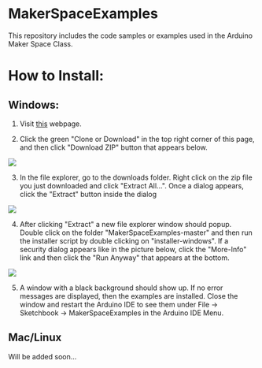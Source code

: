 # MakerSpaceExamples
This repository includes the code samples or examples used in the Arduino Maker Space Class.

# How to Install:

## Windows: 

1. Visit [this](../..) webpage.

2. Click the green "Clone or Download" in the top right corner of this page, and then 
click "Download ZIP" button that appears below. 

![](https://user-images.githubusercontent.com/47544550/54482264-7fa47a00-4806-11e9-93bd-e012fc0f9fdd.gif)


3. In the file explorer, go to the downloads folder. Right click on the zip file you just 
downloaded and click "Extract All...". Once a dialog appears, click the "Extract" button 
inside the dialog

![](https://user-images.githubusercontent.com/47544550/54482512-79180180-480a-11e9-8208-ef2e408d3ea6.gif)

4. After clicking "Extract" a new file explorer window should popup. Double click on the folder "MakerSpaceExamples-master" and then run the installer script by double clicking on "installer-windows". If a security dialog appears like in the picture below, click the "More-Info" link and then click the "Run Anyway" that appears at the bottom.

![](https://user-images.githubusercontent.com/47544550/54482554-fa6f9400-480a-11e9-8c0e-4e352b7c5754.gif)

5. A window with a black background should show up. If no error messages are displayed, then the examples are installed. Close the window and restart the Arduino IDE to see them under File -> Sketchbook -> MakerSpaceExamples in the Arduino IDE Menu.

## Mac/Linux
   Will be added soon...
